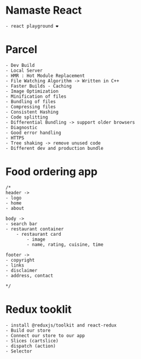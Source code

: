 # Namaste React
    - react playground ❤️



# Parcel 

    - Dev Build
    - Local Server
    - HMR : Hot Module Replacement
    - File Watching Algorithm -> Written in C++
    - Faster Builds - Caching
    - Image Optimization
    - Minification of files
    - Bundling of files
    - Compressing files
    - Consistent Hashing 
    - Code splitting
    - Differential Bundling -> support older browsers
    - Diagnostic
    - Good error handling
    - HTTPS
    - Tree shaking -> remove unused code
    - Different dev and production bundle

# Food ordering app
    /* 
    header -> 
    - logo 
    - home 
    - about

    body -> 
    - search bar
    - restaurant container
        - restaurant card
            - image
            - name, rating, cuisine, time

    footer -> 
    - copyright
    - links
    - disclaimer
    - address, contact

    */

# Redux tooklit
    - install @reduxjs/toolkit and react-redux
    - Build our store
    - Connect our store to our app
    - Slices (cartslice)
    - dispatch (action)
    - Selector

